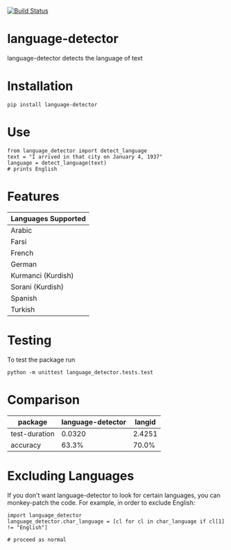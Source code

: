 [![Build Status](https://travis-ci.org/DanielJDufour/language-detector.svg?branch=master)](https://travis-ci.org/DanielJDufour/language-detector)

# language-detector
language-detector detects the language of text

# Installation
```
pip install language-detector
```

# Use
```
from language_detector import detect_language
text = "I arrived in that city on January 4, 1937"
language = detect_language(text)
# prints English
```

# Features
| Languages Supported |
| ------------------- |
| Arabic |
| Farsi |
| French |
| German |
| Kurmanci (Kurdish) |
| Sorani (Kurdish) |
| Spanish|
| Turkish |

# Testing
To test the package run
```
python -m unittest language_detector.tests.test
```

# Comparison
| package | language-detector | langid |
| --------- | ------------ | ----------- |
| test-duration | 0.0320 | 2.4251 |
| accuracy | 63.3% | 70.0% |

# Excluding Languages
If you don't want language-detector to look for certain languages, you can monkey-patch the code.  For example, in order to exclude English:
```
import language_detector
language_detector.char_language = [cl for cl in char_language if cl[1] != "English"]

# proceed as normal
``` 
